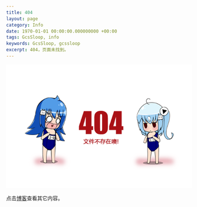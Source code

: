 ```yaml
---
title: 404
layout: page
category: Info
date: 1970-01-01 00:00:00.000000000 +00:00
tags: GcsSloop, info
keywords: GcsSloop, gcssloop
excerpt: 404，页面未找到。
---
```


![404](/assets/siteinfo/404.png)

点击[博客](/#blog)查看其它内容。